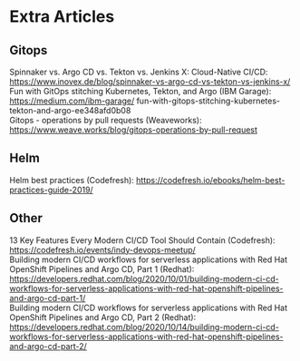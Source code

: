 # Extra Articles
## Gitops

Spinnaker vs. Argo CD vs. Tekton vs. Jenkins X: Cloud-Native CI/CD: https://www.inovex.de/blog/spinnaker-vs-argo-cd-vs-tekton-vs-jenkins-x/  
Fun with GitOps stitching Kubernetes, Tekton, and Argo (IBM Garage): https://medium.com/ibm-garage/   fun-with-gitops-stitching-kubernetes-tekton-and-argo-ee348afd0b08  
Gitops - operations by pull requests (Weaveworks): https://www.weave.works/blog/gitops-operations-by-pull-request  

## Helm

Helm best practices (Codefresh): https://codefresh.io/ebooks/helm-best-practices-guide-2019/  

## Other

13 Key Features Every Modern CI/CD Tool Should Contain (Codefresh): https://codefresh.io/events/indy-devops-meetup/  
Building modern CI/CD workflows for serverless applications with Red Hat OpenShift Pipelines and Argo CD, Part 1 (Redhat): https://developers.redhat.com/blog/2020/10/01/building-modern-ci-cd-workflows-for-serverless-applications-with-red-hat-openshift-pipelines-and-argo-cd-part-1/  
Building modern CI/CD workflows for serverless applications with Red Hat OpenShift Pipelines and Argo CD, Part 2 (Redhat): https://developers.redhat.com/blog/2020/10/14/building-modern-ci-cd-workflows-for-serverless-applications-with-red-hat-openshift-pipelines-and-argo-cd-part-2/  
